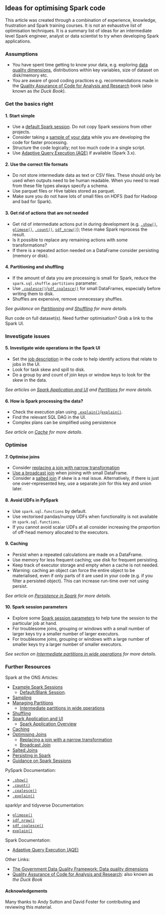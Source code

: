 ## Ideas for optimising Spark code

This article was created through a combination of experience, knowledge, frustration and Spark training courses. It is not an exhaustive list of optimisation techniques. It is a summary list of ideas for an intermediate level Spark engineer, analyst or data scientist to try when developing Spark applications. 

### Assumptions 
- You have spent time getting to know your data, e.g. exploring [data quality dimensions](https://www.gov.uk/government/publications/the-government-data-quality-framework/the-government-data-quality-framework#Data-quality-dimensions), distributions within key variables, size of dataset on disk/memory etc.
- You are aware of good coding practices e.g. recommendations made in the [Quality Assurance of Code for Analysis and Research](https://best-practice-and-impact.github.io/qa-of-code-guidance/intro.html) book (also known as *the Duck Book*).

### Get the basics right

#### 1. Start simple
- Use a [default Spark session](../spark-overview/example-spark-sessions.html#default-blank-session). Do not copy Spark sessions from other projects.
- Consider taking a [sample of your data](../spark-functions/sampling) while you are developing the code for faster processing.
- Structure the code logically; not too much code in a single script.
- Use [Adaptive Query Execution (AQE)](https://spark.apache.org/docs/latest/sql-performance-tuning.html#adaptive-query-execution) if available (Spark 3.x).

#### 2. Use the correct file formats
- Do not store intermediate data as text or CSV files. These should only be used when outputs need to be human readable. When you need to read from these file types always specify a schema.
- Use parquet files or Hive tables stored as parquet.
- Make sure you do not have lots of small files on HDFS (bad for Hadoop and bad for Spark).

#### 3. Get rid of actions that are not needed
- Get rid of intermediate actions put in during development (e.g. [`.show()`](https://spark.apache.org/docs/latest/api/python/reference/pyspark.sql/api/pyspark.sql.DataFrame.show.html), [`glimpse()`](https://pillar.r-lib.org/reference/glimpse.html), [`.count()`](https://spark.apache.org/docs/latest/api/python/reference/pyspark.sql/api/pyspark.sql.DataFrame.count.html), [`sdf_nrow()`](https://spark.rstudio.com/packages/sparklyr/latest/reference/sdf_dim.html)); these make Spark reprocess the result.
- Is it possible to replace any remaining actions with some transformations?
- If there is a repeated action needed on a DataFrame consider persisting (memory or disk).

#### 4. Partitioning and shuffling
- If the amount of data you are processing is small for Spark, reduce the `spark.sql.shuffle.partitions` parameter.
- Use [`.coalesce()`](https://spark.apache.org/docs/latest/api/python/reference/pyspark.sql/api/pyspark.sql.DataFrame.coalesce.html)/[`sdf_coalesce()`](https://spark.rstudio.com/packages/sparklyr/latest/reference/sdf_coalesce.html) for small DataFrames, especially before writing them to disk.
- Shuffles are expensive, remove unnecessary shuffles.

*See guidance on [Partitioning](../spark-concepts/partitions) and [Shuffling](../spark-concepts/shuffling) for more details.*

Run code on full dataset(s). Need further optimisation? Grab a link to the Spark UI.

### Investigate issues

#### 5. Investigate wide operations in the Spark UI
- Set the [job description](../spark-concepts/partitions.html#run-the-jobs-and-investigate-ui) in the code to help identify actions that relate to jobs in the UI.
- Look for task skew and spill to disk.
- Do a group by and count of join keys or window keys to look for the skew in the data.

*See articles on [Spark Application and UI](../spark-concepts/spark-application-and-ui.html#spark-application-overview) and [Partitions](../spark-concepts/partitions.html#intermediate-partitions-in-wide-operations) for more details.*

#### 6. How is Spark processing the data?
- Check the execution plan using [`.explain()`](https://spark.apache.org/docs/latest/api/python/reference/pyspark.sql/api/pyspark.sql.DataFrame.explain.html)/[`explain()`](https://dplyr.tidyverse.org/reference/explain.html).
- Find the relevant SQL DAG in the UI.
- Complex plans can be simplified using persistence 

*See article on [Cache](../spark-concepts/cache) for more details*.

### Optimise

#### 7. Optimise joins
- Consider [replacing a join with narrow transformation](../spark-concepts/join-concepts.html#replacing-a-join-with-a-narrow-transformation)
- [Use a broadcast join](../spark-concepts/join-concepts.html#broadcast-join) when joining with small DataFrame.
- Consider a [salted join](../spark-concepts/salted-joins) if skew is a real issue. Alternatively, if there is just one over-represented key, use a separate join for this key and union later.

#### 8. Avoid UDFs in PySpark
- Use `spark.sql.functions` by default.
- Use vectorised pandas/numpy UDFs when functionality is not available in `spark.sql.functions`.
- If you cannot avoid scalar UDFs at all consider increasing the proportion of off-head memory allocated to the executors.

#### 9. Caching
- Persist when a repeated calculations are made on a DataFrame.
- Use memory for less frequent caching; use disk for frequent persisting.
- Keep track of executor storage and empty when a cache is not needed.
- Warning: caching an object can force the entire object to be materialised, even if only parts of it are used in your code (e.g. if you filter a persisted object). This can increase run-time over not using persist.

*See article on [Persistence in Spark](../spark-concepts/persistence) for more details.*

#### 10. Spark session parameters
- Explore some [Spark session parameters](../spark-overview/spark-session-guidance) to help tune the session to the particular job at hand.
- For troublesome joins, grouping or windows with a small number of larger keys try a smaller number of larger executors.
- For troublesome joins, grouping or windows with a large number of smaller keys try a larger number of smaller executors.

*See section on [Intermediate partitions in wide operations](../spark-concepts/partitions.html#intermediate-partitions-in-wide-operations) for more details.*

### Further Resources

Spark at the ONS Articles:
- [Example Spark Sessions](../spark-overview/example-spark-sessions)
    - [Default/Blank Session](../spark-overview/example-spark-sessions.html#default-blank-session).
- [Sampling](../spark-functions/sampling)
- [Managing Partitions](../spark-concepts/partitions)
    - [Intermediate partitions in wide operations](../spark-concepts/partitions.html#intermediate-partitions-in-wide-operations)
- [Shuffling](../spark-concepts/shuffling)
- [Spark Application and UI](../spark-concepts/spark-application-and-ui)
    - [Spark Application Overview](../spark-concepts/spark-application-and-ui.html#spark-application-overview)
- [Caching](../spark-concepts/cache)
- [Optimising Joins](../spark-concepts/join-concepts)
    - [Replacing a join with a narrow transformation](../spark-concepts/join-concepts.html#replacing-a-join-with-a-narrow-transformation)
    - [Broadcast Join](../spark-concepts/join-concepts)
- [Salted Joins](../spark-concepts/salted-joins)
- [Persisting in Spark](../spark-concepts/persistence)
- [Guidance on Spark Sessions](../spark-overview/spark-session-guidance)

PySpark Documentation:
- [`.show()`](https://spark.apache.org/docs/latest/api/python/reference/pyspark.sql/api/pyspark.sql.DataFrame.show.html)
- [`.count()`](https://spark.apache.org/docs/latest/api/python/reference/pyspark.sql/api/pyspark.sql.DataFrame.count.html)
- [`.coalesce()`](https://spark.apache.org/docs/latest/api/python/reference/pyspark.sql/api/pyspark.sql.DataFrame.coalesce.html)
- [`.explain()`](https://spark.apache.org/docs/latest/api/python/reference/pyspark.sql/api/pyspark.sql.DataFrame.explain.html)

sparklyr and tidyverse Documentation:
- [`glimpse()`](https://pillar.r-lib.org/reference/glimpse.html)
- [`sdf_nrow()`](https://spark.rstudio.com/packages/sparklyr/latest/reference/sdf_dim.html)
- [`sdf_coalesce()`](https://spark.rstudio.com/packages/sparklyr/latest/reference/sdf_coalesce.html)
- [`explain()`](https://dplyr.tidyverse.org/reference/explain.html)

Spark Documentation:
- [Adaptive Query Execution (AQE)](https://spark.apache.org/docs/latest/sql-performance-tuning.html#adaptive-query-execution) 

Other Links:
- [The Government Data Quality Framework: Data quality dimensions](https://www.gov.uk/government/publications/the-government-data-quality-framework/the-government-data-quality-framework#Data-quality-dimensions)
- [Quality Assurance of Code for Analysis and Research](https://best-practice-and-impact.github.io/qa-of-code-guidance/intro.html): also known as *the Duck Book*

#### Acknowledgements

Many thanks to Andy Sutton and David Foster for contributing and reviewing this material.
